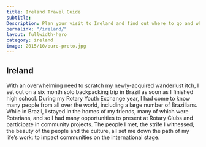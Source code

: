 ```yaml
---
title: Ireland Travel Guide
subtitle:
Description: Plan your visit to Ireland and find out where to go and what to do in Ireland. Read about itineraries, activities, places to stay and travel essentials...
permalink: "/ireland/"
layout: fullwidth-hero
category: ireland
image: 2015/10/ouro-preto.jpg
---
```


## Ireland

With an overwhelming need to scratch my newly-acquired wanderlust itch, I set out on a six month solo backpacking trip in Brazil as soon as I finished high school. During my Rotary Youth Exchange year, I had come to know many people from all over the world, including a large number of Brazilians. While in Brazil, I stayed in the homes of my friends, many of which were Rotarians, and so I had many opportunities to present at Rotary Clubs and participate in community projects. The people I met, the strife I witnessed, the beauty of the people and the culture, all set me down the path of my life’s work: to impact communities on the international stage.
